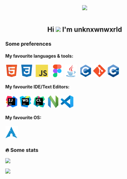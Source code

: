 <div align="center">
  <img src="https://media4.giphy.com/media/JqmupuTVZYaQX5s094/200w.gif?cid=6c09b952r8pmkgi4ovssf3nhez4gctd26h2inj2c1qv1z775&ep=v1_gifs_search&rid=200w.gif&ct=g" width="250">
</div>

<div align="center">
  <img src="https://komarev.com/ghpvc/?username=unknxwnwxrld&style=flat-square&color=blue" alt=""/>
</div>

<div align="center">
  <h2>Hi <img src="https://user-images.githubusercontent.com/18350557/176309783-0785949b-9127-417c-8b55-ab5a4333674e.gif" width="30"> I'm unknxwnwxrld</h2>
</div>


<div>
  <h3>Some preferences</h3>
  <div>
    <h4>My favourite languages & tools:</h4>
    <div>
      <img src="https://github.com/devicons/devicon/blob/master/icons/html5/html5-original.svg" title="HTML5" alt="HTML" width="40" height="40"/>&nbsp;
      <img src="https://github.com/devicons/devicon/blob/master/icons/css3/css3-plain.svg"  title="CSS3" alt="CSS" width="40" height="40"/>&nbsp;
      <img src="https://github.com/devicons/devicon/blob/master/icons/javascript/javascript-original.svg" title="JavaScript" alt="JavaScript" width="40" height="40"/>&nbsp;
      <img src="https://github.com/devicons/devicon/blob/master/icons/figma/figma-original.svg" title="Figma" **alt="Figma" width="40" height="40"/>
      <img src="https://github.com/devicons/devicon/blob/master/icons/java/java-original.svg" title="Java" alt="Java" width="40" height="40"/>&nbsp;
      <img src="https://github.com/devicons/devicon/blob/master/icons/c/c-original.svg" title="C Program Language" **alt="C Program Language" width="40" height="40"/>
      <img src="https://github.com/devicons/devicon/blob/master/icons/git/git-original.svg" title="Git" **alt="Git" width="40" height="40"/>
      <img src="https://github.com/devicons/devicon/blob/master/icons/cplusplus/cplusplus-original.svg" title="C++" **alt="C++" width="40" height="40"/>
    </div>
  </div>
  <div>
    <h4>My favourite IDE/Text Editors:</h4>
    <div>
      <img src="https://github.com/devicons/devicon/blob/master/icons/intellij/intellij-original.svg" title="JetBrains Intellij Idea" **alt="JetBrains Intellij Idea" width="40" height="40"/>
      <img src="https://github.com/devicons/devicon/blob/master/icons/webstorm/webstorm-original.svg" title="JetBrains Webstorm" **alt="JetBrains Webstorm" width="40" height="40"/>
      <img src="https://github.com/devicons/devicon/blob/master/icons/clion/clion-original.svg" title="CLion" **alt="CLion" width="40" height="40"/>
      <img src="https://github.com/devicons/devicon/blob/master/icons/neovim/neovim-original.svg" title="Neovim" **alt="Neovim" width="40" height="40"/>
      <img src="https://github.com/devicons/devicon/blob/master/icons/vscode/vscode-original.svg" title="VSCode" **alt="VSCode" width="40" height="40"/>
    </div>
  </div>
  <div>
    <h4>My favourite OS:</h4>
    <div>
      <img src="https://github.com/devicons/devicon/blob/master/icons/archlinux/archlinux-original.svg" title="Archlinux" **alt="Archlinux" width="40" height="40"/>
    </div>
  </div>
</div>

<div>
  <h3>🔥 Some stats</h3>
  <div>
    <img src="https://github-readme-stats.vercel.app/api/top-langs/?username=unknxwnwxrld&theme=omni&layout=donut&langs_count=20">
    <p></p>
    <img src="https://github-readme-stats.vercel.app/api?username=unknxwnwxrld&theme=omni">
  </div>
</div>
